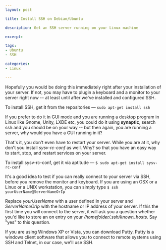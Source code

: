 ```yaml
---
layout: post

title: Install SSH on Debian/Ubuntu

description: Get an SSH server running on your Linux machine

excerpt: 

tags:
- Ubuntu
- SSH

categories:
- Linux

---
```



Hopefully you would be doing this immediately right after your installation of your server. If not, you may have to plugin a keyboard and a monitor to your server right now -- at least until after we've installed and configured SSH.

To install SSH, get it from the repositories &mdash; <code class="codeblock">sudo apt-get install ssh</code>

If you prefer to do it in GUI mode and you are running a desktop program in Linux like Gnome, Unity, LXDE etc, you could do it using **synaptic**, search ssh and you should be on your way -- but then again, you are running a server, why would you have a GUI running in it? 

That's it, you don't even have to restart your server. While you are at it, why don't you install *sysv-rc-conf* as well. Why? so that you have an easy way to start, stop, and restart services on your server.

To install sysv-rc-conf, get it via aptitude &mdash; <code class="codeblock">$ sudo apt-get install sysv-rc-conf</code>

It's a good idea to test if you can really connect to your server via SSH, before you remove the monitor and keyboard. If you are using an OSX or a Linux or a UNIX workstation, you can simply type <code class="codeblock">$ ssh yourUserName@ServerNameOrIp</code>
    
Replace *yourUserName* with a user defined in your server and *ServerNameOrIp* with the hostname or IP address of your  server. If this the first time you will connect to the server, it will ask you a question whether you'd like to store an on entry on your */homefolder/.ssh/known_hosts*. Say "yes" to this question.

If you are using Windows XP or Vista, you can download Putty. Putty is a windows client software that allows you to connect to remote systems using SSH and Telnet, in our case, we'll use SSH.
